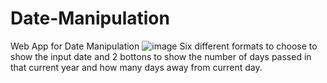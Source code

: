 # Date-Manipulation
Web App for Date Manipulation
![image](https://user-images.githubusercontent.com/82924798/168970974-18cce318-d543-4ba6-be80-488b147efd10.png)
Six different formats to choose to show the input date and 2 bottons to show the number of days passed in that current year and how many days away from current day.
